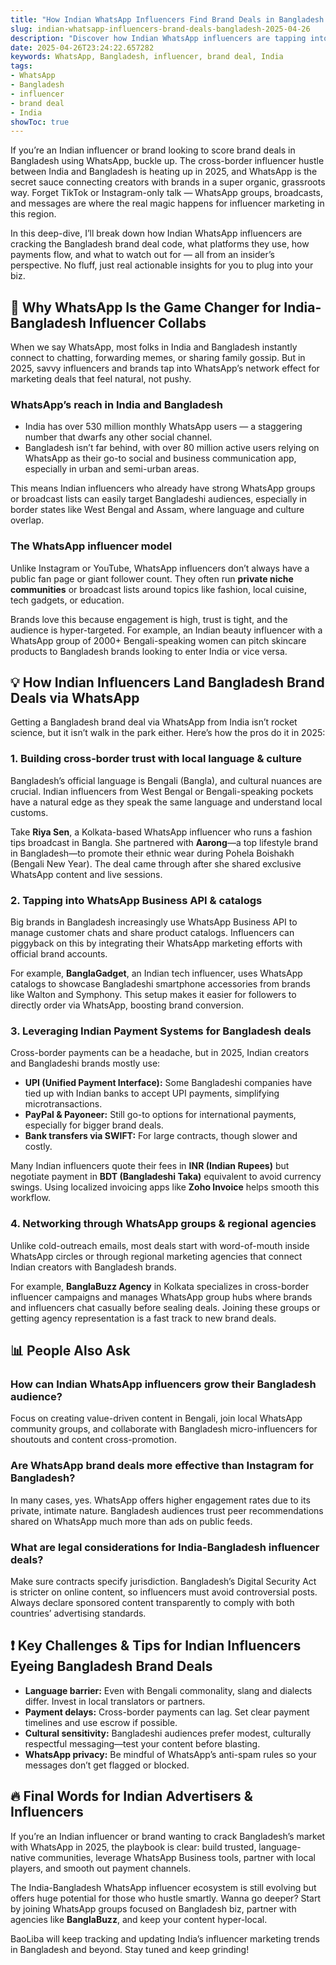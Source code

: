 ```yaml
---
title: "How Indian WhatsApp Influencers Find Brand Deals in Bangladesh in 2025"
slug: indian-whatsapp-influencers-brand-deals-bangladesh-2025-04-26
description: "Discover how Indian WhatsApp influencers are tapping into the Bangladesh market for brand deals, leveraging local social habits, payment methods, and cross-border opportunities. A practical guide for Indian advertisers and creators looking to expand their influencer game in Bangladesh."
date: 2025-04-26T23:24:22.657282
keywords: WhatsApp, Bangladesh, influencer, brand deal, India
tags:
- WhatsApp
- Bangladesh
- influencer
- brand deal
- India
showToc: true
---
```


If you’re an Indian influencer or brand looking to score brand deals in Bangladesh using WhatsApp, buckle up. The cross-border influencer hustle between India and Bangladesh is heating up in 2025, and WhatsApp is the secret sauce connecting creators with brands in a super organic, grassroots way. Forget TikTok or Instagram-only talk — WhatsApp groups, broadcasts, and messages are where the real magic happens for influencer marketing in this region.

In this deep-dive, I’ll break down how Indian WhatsApp influencers are cracking the Bangladesh brand deal code, what platforms they use, how payments flow, and what to watch out for — all from an insider’s perspective. No fluff, just real actionable insights for you to plug into your biz.

## 📢 Why WhatsApp Is the Game Changer for India-Bangladesh Influencer Collabs

When we say WhatsApp, most folks in India and Bangladesh instantly connect to chatting, forwarding memes, or sharing family gossip. But in 2025, savvy influencers and brands tap into WhatsApp’s network effect for marketing deals that feel natural, not pushy.

### WhatsApp’s reach in India and Bangladesh

- India has over 530 million monthly WhatsApp users — a staggering number that dwarfs any other social channel.  
- Bangladesh isn’t far behind, with over 80 million active users relying on WhatsApp as their go-to social and business communication app, especially in urban and semi-urban areas.  

This means Indian influencers who already have strong WhatsApp groups or broadcast lists can easily target Bangladeshi audiences, especially in border states like West Bengal and Assam, where language and culture overlap.

### The WhatsApp influencer model

Unlike Instagram or YouTube, WhatsApp influencers don’t always have a public fan page or giant follower count. They often run **private niche communities** or broadcast lists around topics like fashion, local cuisine, tech gadgets, or education.

Brands love this because engagement is high, trust is tight, and the audience is hyper-targeted. For example, an Indian beauty influencer with a WhatsApp group of 2000+ Bengali-speaking women can pitch skincare products to Bangladesh brands looking to enter India or vice versa.

## 💡 How Indian Influencers Land Bangladesh Brand Deals via WhatsApp

Getting a Bangladesh brand deal via WhatsApp from India isn’t rocket science, but it isn’t walk in the park either. Here’s how the pros do it in 2025:

### 1. Building cross-border trust with local language & culture

Bangladesh’s official language is Bengali (Bangla), and cultural nuances are crucial. Indian influencers from West Bengal or Bengali-speaking pockets have a natural edge as they speak the same language and understand local customs.

Take **Riya Sen**, a Kolkata-based WhatsApp influencer who runs a fashion tips broadcast in Bangla. She partnered with **Aarong**—a top lifestyle brand in Bangladesh—to promote their ethnic wear during Pohela Boishakh (Bengali New Year). The deal came through after she shared exclusive WhatsApp content and live sessions.

### 2. Tapping into WhatsApp Business API & catalogs

Big brands in Bangladesh increasingly use WhatsApp Business API to manage customer chats and share product catalogs. Influencers can piggyback on this by integrating their WhatsApp marketing efforts with official brand accounts.

For example, **BanglaGadget**, an Indian tech influencer, uses WhatsApp catalogs to showcase Bangladeshi smartphone accessories from brands like Walton and Symphony. This setup makes it easier for followers to directly order via WhatsApp, boosting brand conversion.

### 3. Leveraging Indian Payment Systems for Bangladesh deals

Cross-border payments can be a headache, but in 2025, Indian creators and Bangladeshi brands mostly use:

- **UPI (Unified Payment Interface):** Some Bangladeshi companies have tied up with Indian banks to accept UPI payments, simplifying microtransactions.  
- **PayPal & Payoneer:** Still go-to options for international payments, especially for bigger brand deals.  
- **Bank transfers via SWIFT:** For large contracts, though slower and costly.  

Many Indian influencers quote their fees in **INR (Indian Rupees)** but negotiate payment in **BDT (Bangladeshi Taka)** equivalent to avoid currency swings. Using localized invoicing apps like **Zoho Invoice** helps smooth this workflow.

### 4. Networking through WhatsApp groups & regional agencies

Unlike cold-outreach emails, most deals start with word-of-mouth inside WhatsApp circles or through regional marketing agencies that connect Indian creators with Bangladesh brands.

For example, **BanglaBuzz Agency** in Kolkata specializes in cross-border influencer campaigns and manages WhatsApp group hubs where brands and influencers chat casually before sealing deals. Joining these groups or getting agency representation is a fast track to new brand deals.

## 📊 People Also Ask

### How can Indian WhatsApp influencers grow their Bangladesh audience?

Focus on creating value-driven content in Bengali, join local WhatsApp community groups, and collaborate with Bangladesh micro-influencers for shoutouts and content cross-promotion.

### Are WhatsApp brand deals more effective than Instagram for Bangladesh?

In many cases, yes. WhatsApp offers higher engagement rates due to its private, intimate nature. Bangladesh audiences trust peer recommendations shared on WhatsApp much more than ads on public feeds.

### What are legal considerations for India-Bangladesh influencer deals?

Make sure contracts specify jurisdiction. Bangladesh’s Digital Security Act is stricter on online content, so influencers must avoid controversial posts. Always declare sponsored content transparently to comply with both countries’ advertising standards.

## ❗ Key Challenges & Tips for Indian Influencers Eyeing Bangladesh Brand Deals

- **Language barrier:** Even with Bengali commonality, slang and dialects differ. Invest in local translators or partners.  
- **Payment delays:** Cross-border payments can lag. Set clear payment timelines and use escrow if possible.  
- **Cultural sensitivity:** Bangladeshi audiences prefer modest, culturally respectful messaging—test your content before blasting.  
- **WhatsApp privacy:** Be mindful of WhatsApp’s anti-spam rules so your messages don’t get flagged or blocked.  

## 🔥 Final Words for Indian Advertisers & Influencers  

If you’re an Indian influencer or brand wanting to crack Bangladesh’s market with WhatsApp in 2025, the playbook is clear: build trusted, language-native communities, leverage WhatsApp Business tools, partner with local players, and smooth out payment channels.

The India-Bangladesh WhatsApp influencer ecosystem is still evolving but offers huge potential for those who hustle smartly. Wanna go deeper? Start by joining WhatsApp groups focused on Bangladesh biz, partner with agencies like **BanglaBuzz**, and keep your content hyper-local.

BaoLiba will keep tracking and updating India’s influencer marketing trends in Bangladesh and beyond. Stay tuned and keep grinding!
